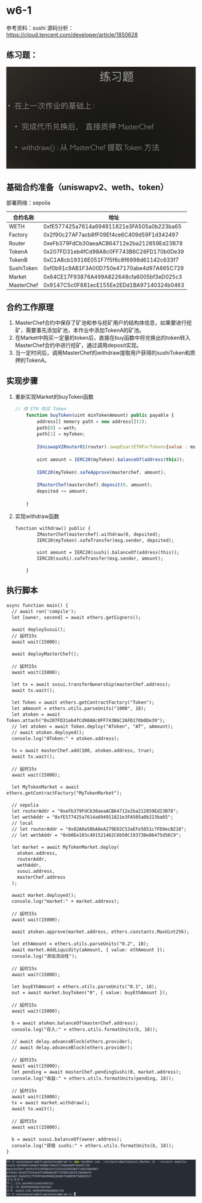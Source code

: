 # w6-1

参考资料：sushi 源码分析：https://cloud.tencent.com/developer/article/1850628

## 练习题：

![1682416607352](image/README/1682416607352.png)

## 基础合约准备（uniswapv2、weth、token）

部署网络：sepolia

| 合约名称   | 地址                                       |
| ---------- | ------------------------------------------ |
| WETH       | 0xfE577425a7614a694911821e3FA505a0b223ba65 |
| Factory    | 0x2f90c27AF7acb8fF09Ef4ce6C409d59F1d342497 |
| Router     | 0xeFb379FdCb30aeaACB64712e2ba212859Ed23B78 |
| TokenA     | 0x207FD31eb4fCd98A8c0FF743B6C26FD170b0De39 |
| TokenB     | 0xC1A8cb19316E051F7f5f6c8f6998d61142c633f7 |
| SushiToken | 0xf0b91c9AB1F3A00D750e47170abe4d97A665C729 |
| Market     | 0x64CE17F93876A499A822648cfa6005bf3eD025c3 |
| MasterChef | 0x9147C5c0F881ecE155Ee2EDd1BA97140324b0463 |

## 合约工作原理

1. MasterChef合约中保存了矿池和参与挖矿用户的结构体信息，如果要进行挖矿，需要事先添加矿池，本作业中添加TokenA的矿池。
2. 在Market中购买一定量的token后，直接在buy函数中将兑换出的token转入MasterChef合约中进行挖矿，通过调用deposit实现。
3. 当一定时间后，调用MasterChef的withdraw提取用户获得的sushiToken和质押的TokenA。

## 实现步骤

1. 重新实现Market的buyToken函数

   ```javascript
   // 用 ETH 购买 Token
       function buyToken(uint minTokenAmount) public payable {
           address[] memory path = new address[](2);
           path[0] = weth;
           path[1] = myToken;

           IUniswapV2Router01(router).swapExactETHForTokens{value : msg.value}(minTokenAmount, path, address(this), block.timestamp);

           uint amount = IERC20(myToken).balanceOf(address(this));

           IERC20(myToken).safeApprove(masterchef, amount);

           IMasterChef(masterchef).deposit(0, amount);
           depsited += amount;

       }
   ```
2. 实现withdraw函数

   ```
   function withdraw() public {
           IMasterChef(masterchef).withdraw(0, depsited);
           IERC20(myToken).safeTransfer(msg.sender, depsited);

           uint amount = IERC20(sushi).balanceOf(address(this));
           IERC20(sushi).safeTransfer(msg.sender, amount);

       }

   ```

## 执行脚本

```
async function main() {
  // await run('compile');
  let [owner, second] = await ethers.getSigners();

  await deploySusui();
  // 延时15s
  await wait(15000);

  await deployMasterChef();

  // 延时15s
  await wait(15000);

  let tx = await susui.transferOwnership(masterChef.address);
  await tx.wait();

  let Token = await ethers.getContractFactory("Token");
  let aAmount = ethers.utils.parseUnits("1000", 18);
  let atoken = await Token.attach("0x207FD31eb4fCd98A8c0FF743B6C26FD170b0De39");
  // let atoken = await Token.deploy("AToken", "AT", aAmount);
  // await atoken.deployed();
  console.log("AToken:" + atoken.address);

  tx = await masterChef.add(100, atoken.address, true);
  await tx.wait();

  // 延时15s
  await wait(15000);

  let MyTokenMarket = await ethers.getContractFactory("MyTokenMarket");

  // sepolia
  let routerAddr = "0xeFb379FdCb30aeaACB64712e2ba212859Ed23B78";
  let wethAddr = "0xfE577425a7614a694911821e3FA505a0b223ba65";
  // local
  // let routerAddr = "0x02A0a58bA8eA279E02C53aEFe5051c7FD9ecB218";
  // let wethAddr = "0xb0Ee103c491521462C6b50C193738e86475d56C9";

  let market = await MyTokenMarket.deploy(
    atoken.address,
    routerAddr,
    wethAddr,
    susui.address,
    masterChef.address
  );

  await market.deployed();
  console.log("market:" + market.address);

  // 延时15s
  await wait(15000);

  await atoken.approve(market.address, ethers.constants.MaxUint256);

  let ethAmount = ethers.utils.parseUnits("0.2", 18);
  await market.AddLiquidity(aAmount, { value: ethAmount });
  console.log("添加流动性");

  // 延时15s
  await wait(15000);

  let buyEthAmount = ethers.utils.parseUnits("0.1", 18);
  out = await market.buyToken("0", { value: buyEthAmount });

  // 延时15s
  await wait(15000);

  b = await atoken.balanceOf(masterChef.address);
  console.log("存入:" + ethers.utils.formatUnits(b, 18));

  // await delay.advanceBlock(ethers.provider);
  // await delay.advanceBlock(ethers.provider);

  // 延时15s
  await wait(15000);
  let pending = await masterChef.pendingSushi(0, market.address);
  console.log("收益:" + ethers.utils.formatUnits(pending, 18));

  // 延时15s
  await wait(15000);
  tx = await market.withdraw();
  await tx.wait();

  // 延时15s
  await wait(15000);

  b = await susui.balanceOf(owner.address);
  console.log("获取 sushi:" + ethers.utils.formatUnits(b, 18));
}

```


![1682500194767](image/README/1682500194767.png)
